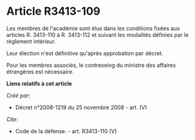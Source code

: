 # Article R3413-109

Les membres de l'académie sont élus dans les conditions fixées aux articles R. 3413-110 à R. 3413-112 et suivant les
modalités définies par le règlement intérieur. 

Leur élection n'est définitive qu'après approbation par décret. 

Pour les membres associés, le contreseing du ministre des affaires étrangères est nécessaire.

**Liens relatifs à cet article**

_Créé par_:

  - Décret n°2008-1219 du 25 novembre 2008 - art. (V)

_Cite_:

  - Code de la défense. - art. R3413-110 (V)
